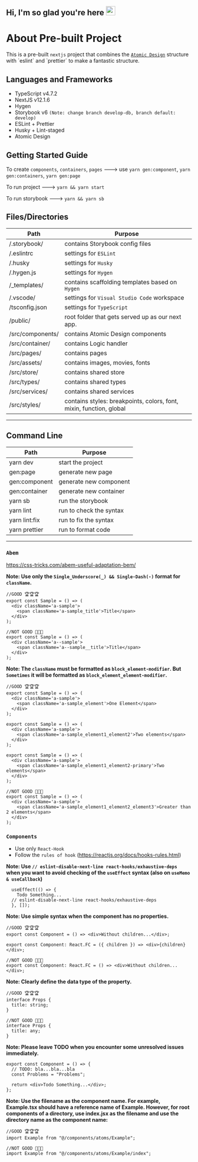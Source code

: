 ## Hi, I'm so glad you're here <img src="https://media.giphy.com/media/hvRJCLFzcasrR4ia7z/giphy.gif" width="25px">

# About Pre-built Project

This is a pre-built `nextjs` project that combines the [`Atomic Design`](https://www.google.com](https://atomicdesign.bradfrost.com/chapter-2/)) structure with `eslint` and `prettier` to make a fantastic structure.

## Languages and Frameworks

- TypeScript v4.7.2
- NextJS v12.1.6
- Hygen
- Storybook v6 `(Note: change branch develop-db, branch default: develop)`
- ESLint + Prettier
- Husky + Lint-staged
- Atomic Design

## Getting Started Guide

To create `components`, `containers`, `pages`
---> use `yarn gen:component`, `yarn gen:containers`, `yarn gen:page`

To run project
---> `yarn && yarn start`

To run storybook
---> `yarn && yarn sb`

## Files/Directories

| Path                    | Purpose                                                            |
| ----------------------- | ------------------------------------------------------------------ |
| /.storybook/            | contains Storybook config files                                    |
| /.eslintrc              | settings for `ESLint`                                              |
| /.husky                 | settings for `Husky`                                              |
| /.hygen.js              | settings for `Hygen`                                               |
| /\_templates/           | contains scaffolding templates based on `Hygen`                    |
| /.vscode/               | settings for `Visual Studio Code` workspace                        |
| /tsconfig.json          | settings for `TypeScript`                                          |
| /public/                | root folder that gets served up as our next app.                   |
| /src/components/        | contains Atomic Design components                                  |
| /src/container/         | contains Logic handler                                             |
| /src/pages/             | contains pages                                                     |
| /src/assets/            | contains images, movies, fonts                                     |
| /src/store/             | contains shared store                                              |
| /src/types/             | contains shared types                                              |
| /src/services/          | contains shared services                                           |
| /src/styles/            | contains styles: breakpoints, colors, font, mixin, function, global|
---

## Command Line

| Path             | Purpose                             |
| ---------------- | ----------------------------------- |
| yarn dev         | start the project                   |
| gen:page         | generate new page                   |
| gen:component    | generate new component              |
| gen:container    | generate new container              |
| yarn sb          | run the storybook                   |
| yarn lint        | run to check the syntax             |
| yarn lint:fix    | run to fix the syntax               |
| yarn prettier    | run to format code                  |

---


### `Abem`

<https://css-tricks.com/abem-useful-adaptation-bem/>

**Note: Use only the `Single_Underscore(_) && Single-Dash(-)` format for `className`.**

```tsx
//GOOD 🏆🏆🏆
export const Sample = () => (
  <div className='a-sample'>
    <span className='a-sample_title'>Title</span>
  </div>
);

//NOT GOOD 💩💩💩
export const Sample = () => (
  <div className='a--sample'>
    <span className='a--sample__title'>Title</span>
  </div>
);
```

**Note: The `className` must be formatted as `block_element-modifier`. But `Sometimes` it will be formatted as `block_element_element-modifier`.**

```tsx
//GOOD 🏆🏆🏆
export const Sample = () => (
  <div className='a-sample'>
    <span className='a-sample_element'>One Element</span>
  </div>
);

export const Sample = () => (
  <div className='a-sample'>
    <span className='a-sample_element1_element2'>Two elements</span>
  </div>
);

export const Sample = () => (
  <div className='a-sample'>
    <span className='a-sample_element1_element2-primary'>Two elements</span>
  </div>
);

//NOT GOOD 💩💩💩
export const Sample = () => (
  <div className='a-sample'>
    <span className='a-sample_element1_element2_element3'>Greater than 2 elements</span>
  </div>
);
```

### `Components`

- Use only `React-Hook`
- Follow the `rules of hook` (<https://reactjs.org/docs/hooks-rules.html>)


**Note: Use `// eslint-disable-next-line react-hooks/exhaustive-deps` when you want to avoid checking of the `useEffect` syntax (also on `useMemo & useCallback`)**

```tsx
  useEffect(() => {
    Todo Something...
  // eslint-disable-next-line react-hooks/exhaustive-deps
  }, []);
```

**Note: Use simple syntax when the component has no properties.**

```tsx
//GOOD 🏆🏆🏆
export const Component = () => <div>Without children...</div>;

export const Component: React.FC = ({ children }) => <div>{children}</div>;

//NOT GOOD 💩💩💩
export const Component: React.FC = () => <div>Without children...</div>;
```

**Note: Clearly define the data type of the property.**

```tsx
//GOOD 🏆🏆🏆
interface Props {
  title: string;
}

//NOT GOOD 💩💩💩
interface Props {
  title: any;
}
```

**Note: Please leave TODO when you encounter some unresolved issues immediately.**

```tsx
export const Component = () => {
  // TODO: bla...bla...bla
  const Problems = "Problems";

  return <div>Todo Something...</div>;
};
```

**Note: Use the filename as the component name. For example, Example.tsx should have a reference name of Example. However, for root components of a directory, use index.jsx as the filename and use the directory name as the component name:**

```tsx
//GOOD 🏆🏆🏆
import Example from "@/components/atoms/Example";

//NOT GOOD 💩💩💩
import Example from "@/components/atoms/Example/index";
```
